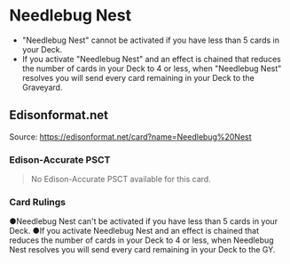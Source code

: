 # Needlebug Nest

*   "Needlebug Nest" cannot be activated if you have less than 5 cards in your Deck.
*   If you activate "Needlebug Nest" and an effect is chained that reduces the number of cards in your Deck to 4 or less, when "Needlebug Nest" resolves you will send every card remaining in your Deck to the Graveyard.

## Edisonformat.net

Source: https://edisonformat.net/card?name=Needlebug%20Nest

### Edison-Accurate PSCT

> No Edison-Accurate PSCT available for this card.

### Card Rulings

●Needlebug Nest can't be activated if you have less than 5 cards in your Deck.
●If you activate Needlebug Nest and an effect is chained that reduces the number of cards in your Deck to 4 or less, when Needlebug Nest resolves you will send every card remaining in your Deck to the GY.
            